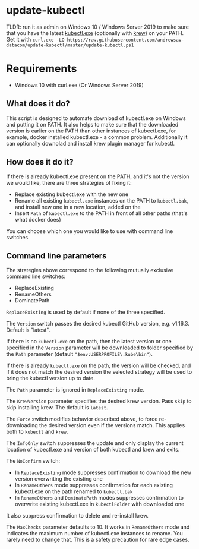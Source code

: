 # update-kubectl

TLDR: run it as admin on Windows 10 / Windows Server 2019 to make sure that you have the latest [kubectl.exe](https://kubernetes.io/docs/reference/kubectl/overview/) (optionally with [krew](https://krew.dev/)) on your PATH.
Get it with `curl.exe -LO https://raw.githubusercontent.com/andrewsav-datacom/update-kubectl/master/update-kubectl.ps1`

# Requirements

- Windows 10 with curl.exe (Or Windows Server 2019)

## What does it do?

This script is designed to automate download of kubectl.exe on Windows and putting it on PATH.
It also helps to make sure that the downloaded version is earlier on the PATH 
than other instances of kubectl.exe, for example, docker installed kubectl.exe - a common problem.
Additionally it can optionally downolad and install krew plugin manager for kubectl.

## How does it do it?

If there is already kubectl.exe present on the PATH, and it's not the version we would like,
there are three strategies of fixing it:

- Replace existing kubectl.exe with the new one
- Rename all existing `kubectl.exe` instances on the PATH to `kubectl.bak`, 
  and install new one in a new location, added on the 
- Insert `Path` of `kubectl.exe` to the PATH in front of all other paths
  (that's what docker does)

You can choose which one you would like to use with command line switches.

## Command line parameters

The strategies above correspond to the following mutually exclusive command line switches:

- ReplaceExisting
- RenameOthers
- DominatePath

`ReplaceExisting` is used by default if none of the three specified.

The `Version` switch passes the desired kubectl GitHub version, e.g. v1.16.3. Default is "latest".

If there is no `kubectl.exe` on the path, then the latest version or one specified in the `Version` parameter
will be downloaded to folder specified by the `Path` parameter (default `"$env:USERPROFILE\.kube\bin"`).

If there is already `kubectl.exe` on the path, the version will be checked, and if it does not match 
the desired version the selected strategy will be used to bring the kubectl version up to date.

The `Path` parameter is ignored in `ReplaceExisting` mode.

The `KrewVersion` parameter specifies the desired krew version. Pass `skip` to skip installing krew. The default is `latest`.

The `Force` switch modifies behavior described above, to force re-downloading the desired version even if the versions match.
This applies both to `kubectl` and `krew`.

The `InfoOnly` switch suppresses the update and only display the current location of kubectl.exe and version of both kubectl and krew and exits.

The `NoConfirm` switch:

- In `ReplaceExisting` mode suppresses confirmation to download the new version overwriting the existing one
- In `RenameOthers` mode suppresses confirmation for each existing kubectl.exe on the path renamed to `kubectl.bak`
- In `RenameOthers` and `DominatePath` modes suppresses confirmation to overwrite existing kubectl.exe in `kubectlFolder` with downloaded one

It also suppress confirmation to delete and re-install krew.

The `MaxChecks` parameter defaults to 10. It works in `RenameOthers` mode and indicates the maximum number of kubectl.exe instances to rename.
You rarely need to change that. This is a safety precaution for rare edge cases.

